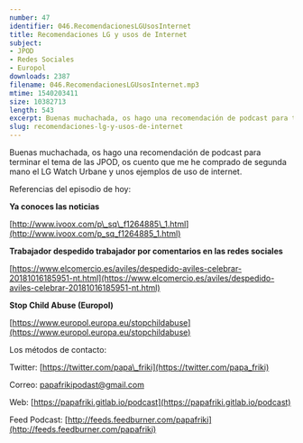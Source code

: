 ```yaml
---
number: 47
identifier: 046.RecomendacionesLGUsosInternet
title: Recomendaciones LG y usos de Internet
subject:
- JPOD
- Redes Sociales
- Europol
downloads: 2387
filename: 046.RecomendacionesLGUsosInternet.mp3
mtime: 1540203411
size: 10382713
length: 543
excerpt: Buenas muchachada, os hago una recomendación de podcast para terminar el tema de las JPOD, os cuento que me he comprado de segunda mano el LG Watch Ur
slug: recomendaciones-lg-y-usos-de-internet
---
```

Buenas muchachada, os hago una recomendación de podcast para terminar el tema de las JPOD, os cuento que me he comprado de segunda mano el LG Watch Urbane y unos ejemplos de uso de internet.

Referencias del episodio de hoy:

**Ya conoces las noticias**

[http://www.ivoox.com/p\_sq\_f1264885\_1.html](http://www.ivoox.com/p_sq_f1264885_1.html)

**Trabajador despedido trabajador por comentarios en las redes sociales**

[https://www.elcomercio.es/aviles/despedido-aviles-celebrar-20181016185951-nt.html](https://www.elcomercio.es/aviles/despedido-aviles-celebrar-20181016185951-nt.html)

**Stop Child Abuse (Europol)**

[https://www.europol.europa.eu/stopchildabuse](https://www.europol.europa.eu/stopchildabuse)

Los métodos de contacto:

Twitter: [https://twitter.com/papa\_friki](https://twitter.com/papa_friki)

Correo: [papafrikipodast@gmail.com](https://archive.org/details/papafrikipodast@gmail.com)

Web: [https://papafriki.gitlab.io/podcast](https://papafriki.gitlab.io/podcast)

Feed Podcast: [http://feeds.feedburner.com/papafriki](http://feeds.feedburner.com/papafriki)